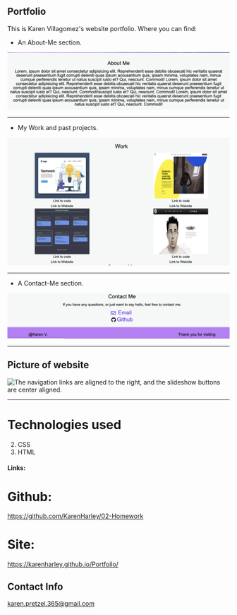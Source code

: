 ## Portfolio

This is Karen Villagomez's website portfolio. Where you can find:

- An About-Me section.

![The navigation links are aligned to the right, and the slideshow buttons are center aligned.](pics/aboutme.png)

---

- My Work and past projects.

![The navigation links are aligned to the right, and the slideshow buttons are center aligned.](pics/work.png)

---

- A Contact-Me section.

![The navigation links are aligned to the right, and the slideshow buttons are center aligned.](pics/contactme.png)

---

## Picture of website

![The navigation links are aligned to the right, and the slideshow buttons are center aligned.](pics/fullpage.png)

---

# Technologies used

2. CSS
3. HTML

#### Links:

# Github:
https://github.com/KarenHarley/02-Homework

# Site:
https://karenharley.github.io/Portfoilo/

## Contact Info 

karen.pretzel.365@gmail.com
